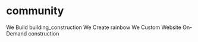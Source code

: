 # community
We Build building_construction We Create rainbow We Custom Website On-Demand construction
